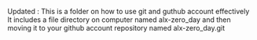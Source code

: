 Updated : This is a folder on how to use git and guthub account effectively
It includes a file directory on computer named alx-zero_day and then moving it to your github account repository named alx-zero_day.git
